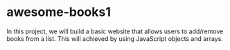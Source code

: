 # awesome-books1
In this project, we will build a basic website that allows users to add/remove books from a list. This will achieved by using JavaScript objects and arrays.

